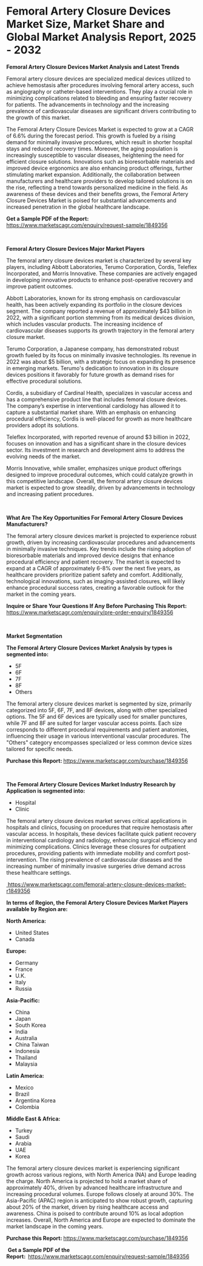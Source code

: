 <p><h1>Femoral Artery Closure Devices Market Size, Market Share and Global Market Analysis Report, 2025 - 2032</h1></p><p><strong>Femoral Artery Closure Devices Market Analysis and Latest Trends</strong></p>
<p><p>Femoral artery closure devices are specialized medical devices utilized to achieve hemostasis after procedures involving femoral artery access, such as angiography or catheter-based interventions. They play a crucial role in minimizing complications related to bleeding and ensuring faster recovery for patients. The advancements in technology and the increasing prevalence of cardiovascular diseases are significant drivers contributing to the growth of this market.</p><p>The Femoral Artery Closure Devices Market is expected to grow at a CAGR of 6.6% during the forecast period. This growth is fueled by a rising demand for minimally invasive procedures, which result in shorter hospital stays and reduced recovery times. Moreover, the aging population is increasingly susceptible to vascular diseases, heightening the need for efficient closure solutions. Innovations such as bioresorbable materials and improved device ergonomics are also enhancing product offerings, further stimulating market expansion. Additionally, the collaboration between manufacturers and healthcare providers to develop tailored solutions is on the rise, reflecting a trend towards personalized medicine in the field. As awareness of these devices and their benefits grows, the Femoral Artery Closure Devices Market is poised for substantial advancements and increased penetration in the global healthcare landscape.</p></p>
<p><strong>Get a Sample PDF of the Report:&nbsp;</strong> <a href="https://www.marketscagr.com/enquiry/request-sample/1849356?utm_campaign=3506&utm_medium=2&utm_source=Github&utm_content=ia&utm_term=13042025&utm_id=femoral-artery-closure-devices">https://www.marketscagr.com/enquiry/request-sample/1849356</a></p>
<p>&nbsp;</p>
<p><strong>Femoral Artery Closure Devices Major Market Players</strong></p>
<p><p>The femoral artery closure devices market is characterized by several key players, including Abbott Laboratories, Terumo Corporation, Cordis, Teleflex Incorporated, and Morris Innovative. These companies are actively engaged in developing innovative products to enhance post-operative recovery and improve patient outcomes.</p><p>Abbott Laboratories, known for its strong emphasis on cardiovascular health, has been actively expanding its portfolio in the closure devices segment. The company reported a revenue of approximately $43 billion in 2022, with a significant portion stemming from its medical devices division, which includes vascular products. The increasing incidence of cardiovascular diseases supports its growth trajectory in the femoral artery closure market.</p><p>Terumo Corporation, a Japanese company, has demonstrated robust growth fueled by its focus on minimally invasive technologies. Its revenue in 2022 was about $5 billion, with a strategic focus on expanding its presence in emerging markets. Terumo's dedication to innovation in its closure devices positions it favorably for future growth as demand rises for effective procedural solutions.</p><p>Cordis, a subsidiary of Cardinal Health, specializes in vascular access and has a comprehensive product line that includes femoral closure devices. The company’s expertise in interventional cardiology has allowed it to capture a substantial market share. With an emphasis on enhancing procedural efficiency, Cordis is well-placed for growth as more healthcare providers adopt its solutions.</p><p>Teleflex Incorporated, with reported revenue of around $3 billion in 2022, focuses on innovation and has a significant share in the closure devices sector. Its investment in research and development aims to address the evolving needs of the market.</p><p>Morris Innovative, while smaller, emphasizes unique product offerings designed to improve procedural outcomes, which could catalyze growth in this competitive landscape. Overall, the femoral artery closure devices market is expected to grow steadily, driven by advancements in technology and increasing patient procedures.</p></p>
<p>&nbsp;</p>
<p><strong>What Are The Key Opportunities For Femoral Artery Closure Devices Manufacturers?</strong></p>
<p><p>The femoral artery closure devices market is projected to experience robust growth, driven by increasing cardiovascular procedures and advancements in minimally invasive techniques. Key trends include the rising adoption of bioresorbable materials and improved device designs that enhance procedural efficiency and patient recovery. The market is expected to expand at a CAGR of approximately 6-8% over the next five years, as healthcare providers prioritize patient safety and comfort. Additionally, technological innovations, such as imaging-assisted closures, will likely enhance procedural success rates, creating a favorable outlook for the market in the coming years.</p></p>
<p><strong>Inquire or Share Your Questions If Any Before Purchasing This Report:</strong> <a href="https://www.marketscagr.com/enquiry/pre-order-enquiry/1849356?utm_campaign=3506&utm_medium=2&utm_source=Github&utm_content=ia&utm_term=13042025&utm_id=femoral-artery-closure-devices">https://www.marketscagr.com/enquiry/pre-order-enquiry/1849356</a></p>
<p>&nbsp;</p>
<p><strong>Market Segmentation</strong></p>
<p><strong>The Femoral Artery Closure Devices Market Analysis by types is segmented into:</strong></p>
<p><ul><li>5F</li><li>6F</li><li>7F</li><li>8F</li><li>Others</li></ul></p>
<p><p>The femoral artery closure devices market is segmented by size, primarily categorized into 5F, 6F, 7F, and 8F devices, along with other specialized options. The 5F and 6F devices are typically used for smaller punctures, while 7F and 8F are suited for larger vascular access points. Each size corresponds to different procedural requirements and patient anatomies, influencing their usage in various interventional vascular procedures. The "Others" category encompasses specialized or less common device sizes tailored for specific needs.</p></p>
<p><strong>Purchase this Report:&nbsp;</strong><a href="https://www.marketscagr.com/purchase/1849356?utm_campaign=3506&utm_medium=2&utm_source=Github&utm_content=ia&utm_term=13042025&utm_id=femoral-artery-closure-devices">https://www.marketscagr.com/purchase/1849356</a></p>
<p>&nbsp;</p>
<p><strong>The Femoral Artery Closure Devices Market Industry Research by Application is segmented into:</strong></p>
<p><ul><li>Hospital</li><li>Clinic</li></ul></p>
<p><p>The femoral artery closure devices market serves critical applications in hospitals and clinics, focusing on procedures that require hemostasis after vascular access. In hospitals, these devices facilitate quick patient recovery in interventional cardiology and radiology, enhancing surgical efficiency and minimizing complications. Clinics leverage these closures for outpatient procedures, providing patients with immediate mobility and comfort post-intervention. The rising prevalence of cardiovascular diseases and the increasing number of minimally invasive surgeries drive demand across these healthcare settings.</p></p>
<p><a href="https://www.marketscagr.com/femoral-artery-closure-devices-market-r1849356?utm_campaign=3506&utm_medium=2&utm_source=Github&utm_content=ia&utm_term=13042025&utm_id=femoral-artery-closure-devices">&nbsp;https://www.marketscagr.com/femoral-artery-closure-devices-market-r1849356</a></p>
<p><strong>In terms of Region, the Femoral Artery Closure Devices Market Players available by Region are:</strong></p>
<p>
    <p> <strong> North America: </strong>
        <ul>
            <li>United States</li>
            <li>Canada</li>
        </ul>
        </p> 
    <p> <strong> Europe: </strong>
        <ul>
            <li>Germany</li>
            <li>France</li>
            <li>U.K.</li>
            <li>Italy</li>
            <li>Russia</li>
        </ul>
        </p> 
    <p> <strong> Asia-Pacific: </strong>
        <ul>
            <li>China</li>
            <li>Japan</li>
            <li>South Korea</li>
            <li>India</li>
            <li>Australia</li>
            <li>China Taiwan</li>
            <li>Indonesia</li>
            <li>Thailand</li>
            <li>Malaysia</li>
        </ul>
        </p> 
    <p> <strong> Latin America: </strong>
        <ul>
            <li>Mexico</li>
            <li>Brazil</li>
            <li>Argentina Korea</li>
            <li>Colombia</li>
        </ul>
        </p> 
    <p> <strong> Middle East & Africa: </strong>
        <ul>
            <li>Turkey</li>
            <li>Saudi</li>
            <li>Arabia</li>
            <li>UAE</li>
            <li>Korea</li>
        </ul>
    </p>
    </p>
<p><p>The femoral artery closure devices market is experiencing significant growth across various regions, with North America (NA) and Europe leading the charge. North America is projected to hold a market share of approximately 40%, driven by advanced healthcare infrastructure and increasing procedural volumes. Europe follows closely at around 30%. The Asia-Pacific (APAC) region is anticipated to show robust growth, capturing about 20% of the market, driven by rising healthcare access and awareness. China is poised to contribute around 10% as local adoption increases. Overall, North America and Europe are expected to dominate the market landscape in the coming years.</p></p>
<p><strong>Purchase this Report: </strong><a href="https://www.marketscagr.com/purchase/1849356?utm_campaign=3506&utm_medium=2&utm_source=Github&utm_content=ia&utm_term=13042025&utm_id=femoral-artery-closure-devices">https://www.marketscagr.com/purchase/1849356</a></p>
<p>&nbsp;<strong>Get a Sample PDF of the Report:&nbsp;&nbsp;</strong><a href="https://www.marketscagr.com/enquiry/request-sample/1849356?utm_campaign=3506&utm_medium=2&utm_source=Github&utm_content=ia&utm_term=13042025&utm_id=femoral-artery-closure-devices">https://www.marketscagr.com/enquiry/request-sample/1849356</a></p>
<p><strong></strong></p>
<p><p></p><p></p><p></p></p>
